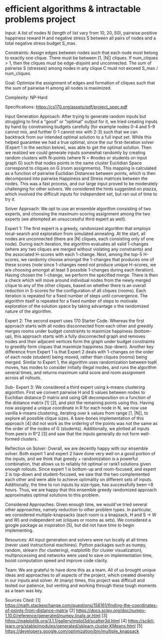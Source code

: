 # efficient algorithms & intractable problems project

Input:  A list of nodes N (length of list vary from 10, 20, 50), pairwise positive happiness reward H and negative stress S between all pairs of nodes and a total negative stress budget S_max. 

Constraints: Assign edges between nodes such that each node must belong to exactly one clique. There must be between [1, |N|] cliques. If num_cliques > 1, then the cliques must be edge-disjoint and unconnected. The sum of pairwise S (stresses) among nodes in any clique C must not exceed S_max / num_cliques.

Goal: Optimize the assignment of edges and formation of cliques such that the sum of pairwise H among all nodes is maximized.

Complexity: NP-Hard

Specifications: https://cs170.org/assets/pdf/project_spec.pdf

Input Generation Approach:
After trying to generate random inputs but struggling to find a "good" or "optimal" output for it, we tried creating inputs by hand by constraining budgets carefully (for example nodes 0-4 and 5-9 cannot mix, and further 0-1 cannot mix with 2-3) such that we can backtrack from our intended optimal solution to a full input set. While this helped guarantee we had a true optimal, since the our first-iteration solver (Expert 1 in the section below), was able to get the optimal solution. Then we realized we could generate inputs somewhat randomly by creating random clusters with N-points (where N = #nodes or students on input graph G) such that nodes points in the same cluster Euclidian Space correspond to cliques on G (room assignments). This mapping is calculated as a function of pairwise Euclidian Distances between points, which is then decomposed into pairwise Happiness and Stress matrices between the nodes. This was a fast process, and our large input proved to be moderately challenging for other solvers. We considered the hints suggested on piazza, which involved the difficult inputs for independent set, but ran out of time to try it.

Solver Approach: 
We opt to use an ensemble algorithm consisting of two experts, and choosing the maximum-scoring assignment among the two experts (we attempted an unsuccessful third expert as well).

Expert 1:
The first expert is a greedy, randomized algorithm that employs local-search and exploration from simulated annealing. At the start, all nodes are unconnected (there are |N| cliques, each consisting only of one node). During each iteration, the algorithm evaluates all valid 1-changes (where any two cliques are merged without violating any constraints) and the associated H-scores with each 1-change. Next, among the top-5 H-scores, we randomly choose amongst the 1-changes that produces one of these scores (note since 1-changes need not produce unique H-scores, we are choosing amongst at least 5 possible 1-changes during each iteration). Having chosen the 1-change, we perform the specified merge. There is then a check which will move around individual nodes from the newly merged clique to any of the other cliques, based on whether there is an overall reduction in S-scores for the configuration of all cliques (rooms). Each iteration is repeated for a fixed number of steps until convergence. The algorithm itself is repeated for a fixed number of steps to motivate exploration of the solution space by taking advantage o the randomized nature of the algorithm.

Expert 2:
The second expert uses 170 Starter Code. Whereas the first approach starts with all nodes disconnected from each other and greedily merges rooms under budget constraints to maximize happiness (bottom-up), this approach starts with a fully disconnected graph and removes nodes and their adjacent vertices form the graph under budget constraints to greedily form cliques that maximize happiness (top-down). Another key difference from Expert 1 is that Expert 2 deals with 1-changes on the order of each node (student) being moved, rather than cliques (rooms) being merged. Similar to Expert 1, the algorithm uses randomization between topK moves, has modes to consider initially illegal modes, and runs the algorithm several times, and returns maximum valid score and room assignment across all rollouts.

Sub- Expert 3:
We considered a third expert using k-means clustering algorithm. First we convert pairwise H and S values between nodes to Euclidian distance D matrix and using QR decomposition on a function of the distance matrix [1] [2], and plot the remaining points using this. Having now assigned a unique coordinate in R for each node in N, we now use vanilla k-means clustering, iterating over k values from range [1, |N|], to explore all possible clique sizes. A bare-bones implementation of this approach [4] did not work as the ordering of the points was not the same as the order of the nodes of G (students). Additionally, we plotted all inputs from peers in R^2 [3] and saw that the inputs generally do not form well-formed clusters.

Reflection on Solver:
Overall, we are decently happy with our ensemble solver. Both expert 1 and expert 2 have done very well on a good portion of the inputs, and we think that greedy + randomization is a powerful combination, that allows us to reliably hit optimal or rank1 solutions given enough rollouts. Since expert 1 is bottom-up and room-focused, and expert 2 is top-down and student-focused, we saw that the two complemented each other and were able to achieve optimality on different sets of inputs. Additionally, the time to run inputs by size-type, has successfully been <8 hours. Thus, we are happy that this ensemble greedy randomized approach approximates optimal solutions to this problem.

Considered Approaches:
Given enough time, we would've tried several other approaches, namely reduction to other problem types. In particular, we considered multiple-knapsacks (each room is a knapsack, H and S -> W and W) and independent set (cliques or rooms as sets). We considered a google package as inspiration [5], but did not have time to begin implementing.

Resources:
All input generation and solvers were run locally at all times (never used instructional machines). Python packages such as numpy, random, sklearn (for clustering), matplotlib (for cluster visualization), multiprocessing and networkx were used to save on implementation time, boost computation speed and improve code clarity.

Team:
We are grateful to have done this as a team. All of us brought unique ideas and approaches to all aspects of the project, which created diversity in our inputs and solver. At (many) times, this project was difficult and tested our patience, but venting and working through these tough moments as a team was key. 

Sources Cited:
[1] https://math.stackexchange.com/questions/156161/finding-the-coordinates-of-points-from-distance-matrix
[2] https://docs.scipy.org/doc/numpy-1.10.0/reference/generated/numpy.linalg.qr.html
[3] https://matplotlib.org/3.1.1/gallery/mplot3d/scatter3d.html
[4] https://scikit-learn.org/stable/modules/generated/sklearn.cluster.KMeans.html
[5] https://developers.google.com/optimization/bin/multiple_knapsack



